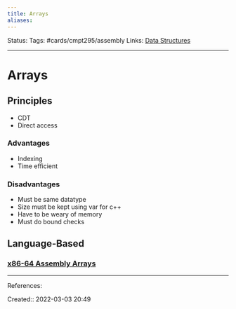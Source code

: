```yaml
---
title: Arrays
aliases:
---
```

Status:
Tags: #cards/cmpt295/assembly 
Links: [Data Structures](out/data-structures.md)
___

# Arrays

## Principles
- CDT
- Direct access
### Advantages
- Indexing
- Time efficient

### Disadvantages
- Must be same datatype
- Size must be kept using var for c++
- Have to be weary of memory
- Must do bound checks
## Language-Based

### [x86-64 Assembly Arrays](out/x86-64-assembly-arrays.md)
___
References:

Created:: 2022-03-03 20:49